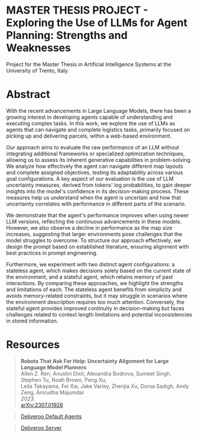 # MASTER THESIS PROJECT - Exploring the Use of LLMs for Agent Planning: Strengths and Weaknesses

Project for the Master Thesis in Artificial Intelligence Systems at the University of Trento, Italy.

# Abstract

With the recent advancements in Large Language Models, there has been a growing interest in developing agents capable of understanding and executing complex tasks. In this work, we explore the use of LLMs as agents that can navigate and complete logistics tasks, primarily focused on picking up and delivering parcels, within a web-based environment.

Our approach aims to evaluate the raw performance of an LLM without integrating additional frameworks or specialized optimization techniques, allowing us to assess its inherent generative capabilities in problem-solving. We analyze how effectively the agent can navigate different map layouts and complete assigned objectives, testing its adaptability across various goal configurations. A key aspect of our evaluation is the use of LLM uncertainty measures, derived from tokens' log probabilities, to gain deeper insights into the model's confidence in its decision-making process. These measures help us understand when the agent is uncertain and how that uncertainty correlates with performance in different parts of the scenario.

We demonstrate that the agent's performance improves when using newer LLM versions, reflecting the continuous advancements in these models. However, we also observe a decline in performance as the map size increases, suggesting that larger environments pose challenges that the model struggles to overcome. To structure our approach effectively, we design the prompt based on established literature, ensuring alignment with best practices in prompt engineering.

Furthermore, we experiment with two distinct agent configurations: a stateless agent, which makes decisions solely based on the current state of the environment, and a stateful agent, which retains memory of past interactions. By comparing
these approaches, we highlight the strengths and limitations of each. The stateless agent benefits from simplicity and avoids memory-related constraints, but it may struggle in scenarios where the environment description requires too much
attention. Conversely, the stateful agent provides improved continuity in decision-making but faces challenges related to context length limitations and potential inconsistencies in stored information.

# Resources

> **Robots That Ask For Help: Uncertainty Alignment for Large Language Model Planners**  
> Allen Z. Ren, Anushri Dixit, Alexandra Bodrova, Sumeet Singh, Stephen Tu, Noah Brown, Peng Xu,  
> Leila Takayama, Fei Xia, Jake Varley, Zhenjia Xu, Dorsa Sadigh, Andy Zeng, Anirudha Majumdar  
> _2023_.  
> [arXiv:2307.01928](https://arxiv.org/abs/2307.01928)

> [Deliveroo Default Agents](https://github.com/unitn-ASA/DeliverooAgent.js)

> [Deliveroo Server](https://github.com/unitn-ASA/Deliveroo.js)
